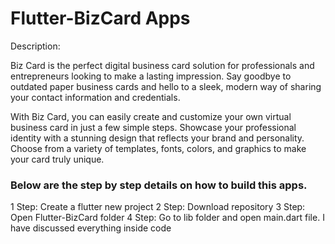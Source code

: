 # Flutter-BizCard Apps
Description:

Biz Card is the perfect digital business card solution for professionals and entrepreneurs looking to make a lasting impression. Say goodbye to outdated paper business cards and hello to a sleek, modern way of sharing your contact information and credentials.

With Biz Card, you can easily create and customize your own virtual business card in just a few simple steps. Showcase your professional identity with a stunning design that reflects your brand and personality. Choose from a variety of templates, fonts, colors, and graphics to make your card truly unique.
### Below are the step by step details on how to build this apps.
1 Step: Create a flutter new project
2 Step: Download repository
3 Step: Open Flutter-BizCard folder
4 Step: Go to lib folder and open main.dart file. I have discussed everything inside code 

